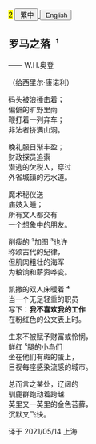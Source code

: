 <div class="poetry-container">
<mark class="order">2</mark>

<!-- <a href="#/hdl/罗马之落">
<button class="language-switcher"><i class="fa-solid fa-file-word fa-2x"></i>&nbsp;简中</button>
</a> -->

<a href="#/ver.cht/罗马之落">
<button class="language-switcher"><i class="fa-solid fa-file-word fa-2x"></i>&nbsp;繁中</button>
</a>

<a href="#/ver.en/TheFallofRome">
<button class="language-switcher"><i class="fa-solid fa-file-word fa-2x"></i>&nbsp;English</button>
</a>

## 罗马之落 <span class="footnote HDL">&nbsp;¹</span>

<div class="time-note">—— W.H.奥登</div>

（给西里尔·康诺利）  

码头被浪捶击着；  
偏僻的旷野里雨  
鞭打着一列弃车；  
非法者挤满山洞。  

晚礼服日渐丰盈；  
财政探员追索  
潜逃的欠税人，穿过  
外省城镇的污水道。  

魔术秘仪送  
庙妓入睡；  
所有文人都交有  
一个想象中的朋友。  

削瘦的<span class="footnote HDL">&nbsp;²</span>加图<span class="footnote HDL">&nbsp;³</span>也许  
称颂古代的纪律，  
但肌肉粗壮的海军  
为粮饷和薪资哗变。  

凯撒的双人床暖着<span class="footnote HDL">&nbsp;⁴</span>  
当一个无足轻重的职员  
写下：<strong>我不喜欢我的工作</strong>  
在粉红色的公文表上时。  

生来不被赋予财富或怜悯，  
鲜红<span class="footnote HDL">&nbsp;⁵</span>腿的小鸟们  
坐在他们有斑的蛋上，  
目视每座感染流感的城市。  

总而言之某处，辽阔的  
驯鹿群跑动着跨越  
英里又一英里的金色苔藓，  
沉默又飞快。  

<div class="time-note">译于 2021/05/14 上海</div>

</div>
